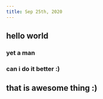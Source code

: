 ```yaml
---
title: Sep 25th, 2020
---
```


## hello world
### yet a man
### can i do it better :)
## that is awesome thing :)
